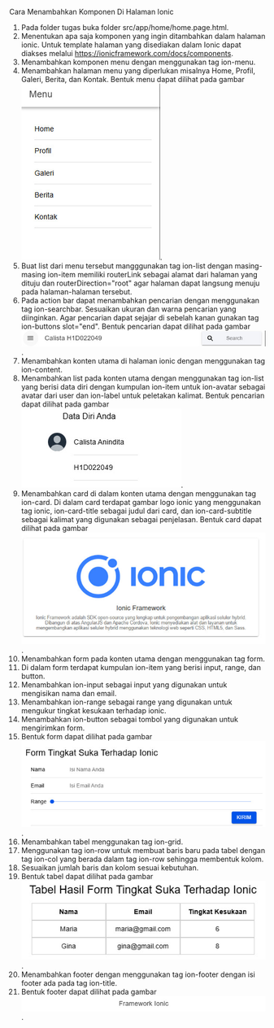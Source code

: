 Cara Menambahkan Komponen Di Halaman Ionic

1.  Pada folder tugas buka folder src/app/home/home.page.html.
2.  Menentukan apa saja komponen yang ingin ditambahkan dalam halaman ionic. Untuk template halaman yang disediakan dalam Ionic dapat diakses melalui https://ionicframework.com/docs/components.
3.  Menambahkan komponen menu dengan menggunakan tag ion-menu. 
4.  Menambahkan halaman menu yang diperlukan misalnya Home, Profil, Galeri, Berita, dan Kontak. Bentuk menu dapat dilihat pada gambar ![Menu](menu.jpeg).
5.  Buat list dari menu tersebut mangggunakan tag ion-list dengan masing-masing ion-item memiliki routerLink sebagai alamat dari halaman yang dituju dan routerDirection="root" agar halaman dapat langsung menuju pada halaman-halaman tersebut.
6.  Pada action bar dapat menambahkan pencarian dengan menggunakan tag ion-searchbar. Sesuaikan ukuran dan warna pencarian yang diinginkan. Agar pencarian dapat sejajar di sebelah kanan gunakan tag ion-buttons slot="end". Bentuk pencarian dapat dilihat pada gambar ![Pencarian](search.jpeg).
7.  Menambahkan konten utama di halaman ionic dengan menggunakan tag ion-content.
8.  Menambahkan list pada konten utama dengan menggunakan tag ion-list yang berisi data diri dengan kumpulan ion-item untuk ion-avatar sebagai avatar dari user dan ion-label untuk peletakan kalimat. Bentuk pencarian dapat dilihat pada gambar ![List Data Diri](list.jpeg).
9.  Menambahkan card di dalam konten utama dengan menggunakan tag ion-card. Di dalam card terdapat gambar logo ionic yang menggunakan tag ionic, ion-card-title sebagai judul dari card, dan ion-card-subtitle sebagai kalimat yang digunakan sebagai penjelasan. Bentuk card dapat dilihat pada gambar ![Card IOnic](card.jpeg).
10.  Menambahkan form pada konten utama dengan menggunakan tag form.
11. Di dalam form terdapat kumpulan ion-item yang berisi input, range, dan button.
12. Menambahkan ion-input sebagai input yang digunakan untuk mengisikan nama dan email.
13. Menambahkan ion-range sebagai range yang digunakan untuk mengukur tingkat kesukaan terhadap ionic.
14. Menambahkan ion-button sebagai tombol yang digunakan untuk mengirimkan form.
15. Bentuk form dapat dilihat pada gambar ![Form](form.jpeg).
16. Menambahkan tabel menggunakan tag ion-grid.
17. Menggunakan tag ion-row untuk membuat baris baru pada tabel dengan tag ion-col yang berada dalam tag ion-row sehingga membentuk kolom.
18. Sesuaikan jumlah baris dan kolom sesuai kebutuhan.
19. Bentuk tabel dapat dilihat pada gambar ![Tabel](tabel.jpeg).
20. Menambahkan footer dengan menggunakan tag ion-footer dengan isi footer ada pada tag ion-title.
21. Bentuk footer dapat dilihat pada gambar ![Footer](footer.jpeg). 